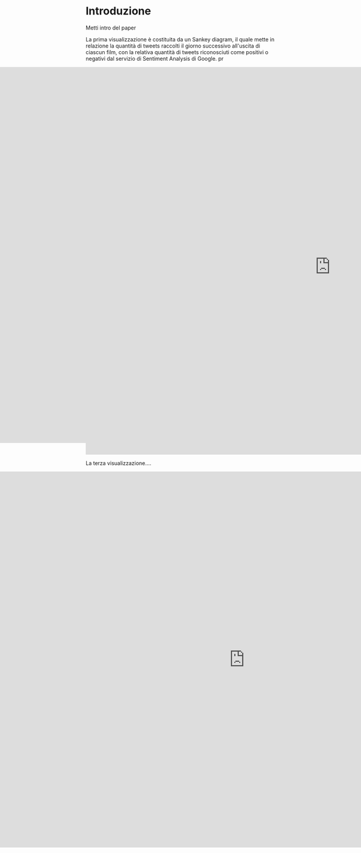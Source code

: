 # Introduzione

Metti intro del paper

La prima visualizzazione è costituita da un Sankey diagram, il quale mette in relazione la quantità di tweets raccolti il giorno successivo all'uscita di ciascun film, con la relativa quantità di tweets riconosciuti come positivi o negativi dal servizio di Sentiment Analysis di Google. pr


<div style = 'display:flex; position:fixed; right:0; left:0; margin: auto; '>
      <div id = 'sankey2' style = 'margin:auto;'> 
           <iframe seamless frameborder="0" src="https://public.tableau.com/views/SentimentAnalysisSankey/SentimentSankey?:showVizHome=no&:embed=true" width = '1300' height = '1000'  scrolling='yes' style="text-align:center" align="center"></iframe>
      </div>
 </div>
 
La seconda visualizzazione....

<div style = 'display:flex; position:relative; right:0; left:0; '>
      <div id = 'sankey2' style = 'margin:auto;'> 
           <iframe seamless frameborder="0" src=" https://public.tableau.com/views/Box-officebubblechart/Boxoffice?:showVizHome=no&:embed=true" width = '1300' height = '1000'  scrolling='yes' style="text-align:center"></iframe>
      </div>
 </div>
 
 La terza visualizzazione....
 
 <div style = 'display:flex; position:absolute; right:0; left:0; '>
      <div id = 'sankey2' style = 'margin:auto;'> 
           <iframe seamless frameborder="0" src="https://public.tableau.com/shared/QTTY92TXW?:showVizHome=no&:embed=true" width = '1300' height = '1000'  scrolling='yes' style="text-align:center"></iframe>
      </div>
 </div>

---

## Note metodologiche

Dati questionario
